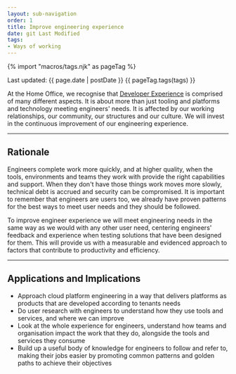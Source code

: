 ```yaml
---
layout: sub-navigation
order: 1
title: Improve engineering experience
date: git Last Modified
tags:
- Ways of working
---
```


{% import "macros/tags.njk" as pageTag %}

Last updated: {{ page.date | postDate }}
{{ pageTag.tags(tags)  }}

At the Home Office, we recognise that [Developer Experience](https://github.blog/2023-06-08-developer-experience-what-is-it-and-why-should-you-care/) is comprised of many different aspects. It is about more than just tooling and platforms and technology meeting engineers' needs. It is affected by our working relationships, our community, our structures and our culture. We will invest in the continuous improvement of our engineering experience.

---

## Rationale

Engineers complete work more quickly, and at higher quality, when the tools, environments and teams they work with provide the right capabilities and support. When they don't have those things work moves more slowly, technical debt is accrued and security can be compromised. It is important to remember that engineers are users too, we already have proven patterns for the best ways to meet user needs and they should be followed.

To improve engineer experience we will meet engineering needs in the same way as we would with any other user need, centering engineers' feedback and experience when testing solutions that have been designed for them. This will provide us with a measurable and evidenced approach to factors that contribute to productivity and efficiency.

---

## Applications and Implications

- Approach cloud platform engineering in a way that delivers platforms as products that are developed according to tenants needs
- Do user research with engineers to understand how they use tools and services, and where we can improve
- Look at the whole experience for engineers, understand how teams and organisation impact the work that they do, alongside the tools and services they consume
- Build up a useful body of knowledge for engineers to follow and refer to, making their jobs easier by promoting common patterns and golden paths to achieve their objectives
